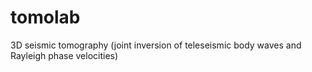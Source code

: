 # tomolab
3D seismic tomography (joint inversion of teleseismic body waves and Rayleigh phase velocities)
